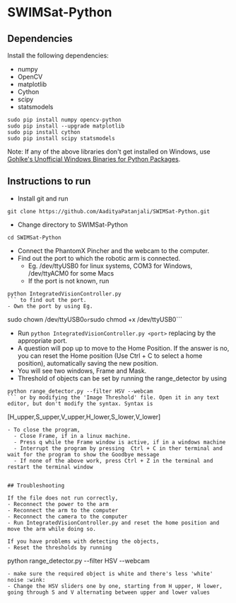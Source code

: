 # SWIMSat-Python

## Dependencies

Install the following dependencies:

- numpy
- OpenCV 
- matplotlib
- Cython
- scipy 
- statsmodels

```
sudo pip install numpy opencv-python
sudo pip install --upgrade matplotlib
sudo pip install cython
sudo pip install scipy statsmodels
```

Note: If any of the above libraries don't get installed on Windows, use [Gohlke's Unofficial Windows Binaries for Python Packages](http://www.lfd.uci.edu/~gohlke/pythonlibs/).

## Instructions to run

- Install git and run 
```
git clone https://github.com/AadityaPatanjali/SWIMSat-Python.git
```
- Change directory to SWIMSat-Python 
```
cd SWIMSat-Python
```
- Connect the PhantomX Pincher and the webcam to the computer. 
- Find out the port to which the robotic arm is connected.
  - Eg. /dev/ttyUSB0 for linux systems, COM3 for Windows, /dev/ttyACM0 for some Macs
  - If the port is not known, run 
```
python IntegratedVisionController.py
``` to find out the port.
- Own the port by using Eg. 
```
sudo chown <username> /dev/ttyUSB0``` or ```sudo chmod +x /dev/ttyUSB0```
- Run ```python IntegratedVisionController.py <port>``` replacing <port> by the appropriate port.
- A question will pop up to move to the Home Position. If the answer is no, you can reset the Home position (Use Ctrl + C to select a home position), automatically saving the new position.
- You will see two windows, Frame and Mask.
- Threshold of objects can be set by running the range_detector by using 
```
python range_detector.py --filter HSV --webcam
``` or by modifying the 'Image Threshold' file. Open it in any text editor, but don't modify the syntax. Syntax is 
```
[H_upper,S_upper,V_upper,H_lower,S_lower,V_lower]
``` where H, S and, V stand for Hue, Saturation and, Value respectively.
- To close the program, 
  - Close Frame, if in a linux machine.
  - Press q while the Frame window is active, if in a windows machine
  - Interrupt the program by pressing  Ctrl + C in ther terminal and wait for the program to show the Goodbye message
  - If none of the above work, press Ctrl + Z in the terminal and restart the terminal window 


## Troubleshooting

If the file does not run correctly, 
- Reconnect the power to the arm
- Reconnect the arm to the computer
- Reconnect the camera to the computer
- Run IntegratedVisionController.py and reset the home position and move the arm while doing so.

If you have problems with detecting the objects, 
- Reset the thresholds by running
```
python range_detector.py --filter HSV --webcam
```
- make sure the required object is white and there's less 'white' noise :wink:
- Change the HSV sliders one by one, starting from H upper, H lower, going through S and V alternating between upper and lower values 
